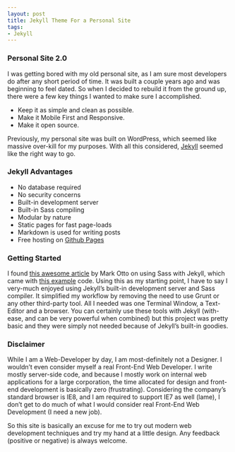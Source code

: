 ```yaml
---
layout: post
title: Jekyll Theme For a Personal Site
tags:
- Jekyll
---
```


### Personal Site 2.0

I was getting bored with my old personal site, as I am sure most developers do after any short period of time. It was built a couple years ago and was beginning to feel dated. So when I decided to rebuild it  from the ground up, there were a few key things I wanted to make sure I accomplished.

- Keep it as simple and clean as possible.
- Make it Mobile First and Responsive.
- Make it open source.

Previously, my personal site was built on WordPress, which seemed like massive over-kill for my purposes. With all this considered, [Jekyll](http://jekyllrb.com/) seemed like the right way to go. 

### Jekyll Advantages
- No database required
- No security concerns
- Built-in development server
- Built-in Sass compiling
- Modular by nature
- Static pages for fast page-loads
- Markdown is used for writing posts
- Free hosting on [Github Pages](https://pages.github.com/)

### Getting Started 

I found [this awesome article]( http://markdotto.com/2014/09/25/sass-and-jekyll/) by Mark Otto on using Sass with Jekyll, which came with [this example](https://github.com/mdo/jekyll-example) code. Using this as my starting point, I have to say I very-much enjoyed using Jekyll’s built-in development server and Sass compiler. It simplified my workflow by removing the need to use Grunt or any other third-party tool. All I needed was one Terminal Window, a Text-Editor and a browser. You can certainly use these tools with Jekyll (with-ease, and can be very powerful when combined) but this project was pretty basic and they were simply not needed because of Jekyll’s built-in goodies.

### Disclaimer

While I am a Web-Developer by day, I am most-definitely not a Designer. I wouldn’t even consider myself a real Front-End Web Developer. I write mostly server-side code, and because I mostly work on internal web applications for a large corporation, the time allocated for design and front-end development is basically zero (frustrating). Considering the company’s standard browser is IE8, and I am required to support IE7 as well (lame), I don’t get to do much of what I would consider real Front-End Web Development (I need a new job). 

So this site is basically an excuse for me to try out modern web development techniques and try my hand at a little design. Any feedback (positive or negative) is always welcome. 
